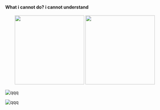 #### What i cannot do?  i cannot understand

<div align="center">
  <img height="220" src="https://github-readme-stats.vercel.app/api?username=zming333&count_private=true&show_icons=true&bg_color=30,e96443,F4A460,A52A2A&include_all_commits=true" />
  <img height="220" src="https://github-readme-stats.vercel.app/api/top-langs/?username=zming333&show_icons=true" />
</div>

![qqq](https://github-readme-stats.vercel.app/api?username=zming333&count_private=true&show_icons=true&include_all_commits=true&bg_color=30,e96443,f4a460,a52a2a)

![qqq](https://github-readme-stats.vercel.app/api?username=zming333&count_private=true&show_icons=true&include_all_commits=true&bg_color=30,e96443,a52a2a)
